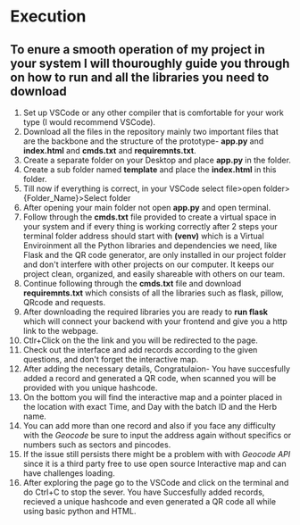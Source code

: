# Execution 
## To enure a smooth operation of my project in your system I will thouroughly guide you through on how to run and all the libraries you need to download 
1. Set up VSCode or any other compiler that is comfortable for your work type (I would recommend VSCode).
2. Download all the files in the repository mainly two important files that are the backbone and the structure of the prototype- **app.py** and **index.html** and **cmds.txt** and **requiremnts.txt**.
3. Create a separate folder on your Desktop and place **app.py** in the folder.
4. Create a sub folder named **template** and place the **index.html** in this folder.
5. Till now if everything is correct, in your VSCode select file>open folder>{Folder_Name}>Select folder
6. After opening your main folder not open **app.py** and open terminal.
7. Follow through the **cmds.txt** file provided to create a virtual space in your system and if every thing is working correctly after 2 steps your terminal folder address should start with **(venv)**
which is a Virtual Enviroinment all the Python libraries and dependencies we need, like Flask and the QR code generator, are only installed in our project folder and don't
interfere with other projects on our computer. It keeps our project clean, organized,
and easily shareable with others on our team.
8. Continue following through the **cmds.txt** file and download **requiremnts.txt** which consists of all the libraries such as flask, pillow, QRcode and requests.
9. After downloading the required libraries you are ready to **run flask** which will connect your backend with your frontend and give you a http link to the webpage.
10. Ctlr+Click on the the link and you will be redirected to the page.
11. Check out the interface and add records according to the given questions, and don't forget the interactive map.
12. After adding the necessary details, Congratulaion- You have succesfully added a record and generated a QR code, when scanned you will be provided with you unique hashcode.
13. On the bottom you will find the interactive map and a pointer placed in the location with exact Time, and Day with the batch ID and the Herb name.
14. You can add more than one record and also if you face any difficulty with the *Geocode* be sure to input the address again without specifics or numbers such as sectors and pincodes.
15. If the issue still persists there might be a problem with with *Geocode API* since it is a third party free to use open source Interactive map and can have challenges loading.
16. After exploring the page go to the VSCode and click on the terminal and do Ctrl+C to stop the sever.
You have Succesfully added records, recieved a unique hashcode and even generated a QR code all while using basic python and HTML.
